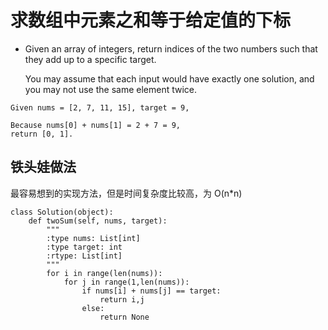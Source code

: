 # 求数组中元素之和等于给定值的下标
- Given an array of integers, return indices of the two numbers such that they add up to a specific target.

  You may assume that each input would have exactly one solution, and you may not use the same element twice.
```
Given nums = [2, 7, 11, 15], target = 9,

Because nums[0] + nums[1] = 2 + 7 = 9,
return [0, 1].
```
## 铁头娃做法
最容易想到的实现方法，但是时间复杂度比较高，为 O(n*n)
```
class Solution(object):
    def twoSum(self, nums, target):
        """
        :type nums: List[int]
        :type target: int
        :rtype: List[int]
        """
        for i in range(len(nums)):
            for j in range(1,len(nums)):
                if nums[i] + nums[j] == target:
                    return i,j
                else:
                    return None
```
